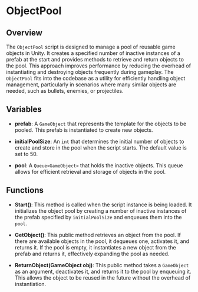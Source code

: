 # ObjectPool

## Overview
The `ObjectPool` script is designed to manage a pool of reusable game objects in Unity. It creates a specified number of inactive instances of a prefab at the start and provides methods to retrieve and return objects to the pool. This approach improves performance by reducing the overhead of instantiating and destroying objects frequently during gameplay. The `ObjectPool` fits into the codebase as a utility for efficiently handling object management, particularly in scenarios where many similar objects are needed, such as bullets, enemies, or projectiles.

## Variables

- **prefab**: A `GameObject` that represents the template for the objects to be pooled. This prefab is instantiated to create new objects.
  
- **initialPoolSize**: An `int` that determines the initial number of objects to create and store in the pool when the script starts. The default value is set to 50.

- **pool**: A `Queue<GameObject>` that holds the inactive objects. This queue allows for efficient retrieval and storage of objects in the pool.

## Functions

- **Start()**: This method is called when the script instance is being loaded. It initializes the object pool by creating a number of inactive instances of the prefab specified by `initialPoolSize` and enqueues them into the `pool`.

- **GetObject()**: This public method retrieves an object from the pool. If there are available objects in the pool, it dequeues one, activates it, and returns it. If the pool is empty, it instantiates a new object from the prefab and returns it, effectively expanding the pool as needed.

- **ReturnObject(GameObject obj)**: This public method takes a `GameObject` as an argument, deactivates it, and returns it to the pool by enqueuing it. This allows the object to be reused in the future without the overhead of instantiation.